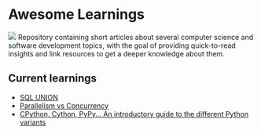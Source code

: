# Awesome Learnings
![](https://edsurge.imgix.net/uploads/post/image/7312/2015-1448929395.jpg)
Repository containing short articles about several computer science and software development topics, with the goal of providing quick-to-read insights and link resources to get a deeper knowledge about them. 

## Current learnings
- [SQL UNION](https://github.com/AlexGascon/awesome-learnings/blob/master/sql-union.md)
- [Parallelism vs Concurrency](https://github.com/AlexGascon/awesome-learnings/blob/master/parallelism-concurrency.md)
- [CPython, Cython, PyPy... An introductory guide to the different Python variants](https://github.com/AlexGascon/awesome-learnings/blob/master/python-cython-pypy.md)